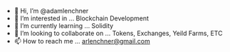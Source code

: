 - 👋 Hi, I’m @adamlenchner
- 👀 I’m interested in ... Blockchain Development
- 🌱 I’m currently learning ... Solidity
- 💞️ I’m looking to collaborate on ... Tokens, Exchanges, Yeild Farms, ETC
- 📫 How to reach me ... arlenchner@gmail.com

<!---
adamlenchner/adamlenchner is a ✨ special ✨ repository because its `README.md` (this file) appears on your GitHub profile.
You can click the Preview link to take a look at your changes.
--->

